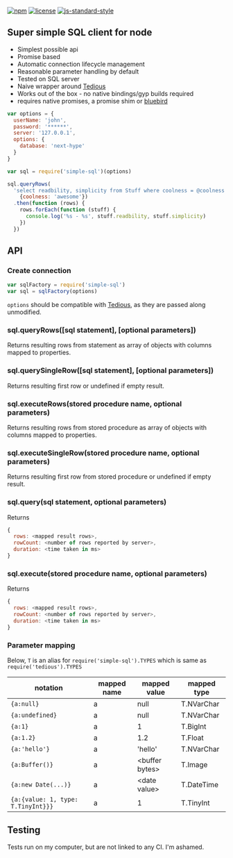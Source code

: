 [![npm][npm-badge]][npm-url]
[![license][lic-badge]](LICENSE)
[![js-standard-style][style-badge]][style-url]

## Super simple SQL client for node

- Simplest possible api
- Promise based
- Automatic connection lifecycle management
- Reasonable parameter handling by default
- Tested on SQL server
- Naive wrapper around [Tedious](https://www.npmjs.com/package/tedious)
- Works out of the box - no native bindings/gyp builds required
- requires native promises, a promise shim or [bluebird](https://www.npmjs.com/package/bluebird)

```js
var options = {
  userName: 'john',
  password: '******',
  server: '127.0.0.1',
  options: {
    database: 'next-hype'
  }
}

var sql = require('simple-sql')(options)

sql.queryRows(
  'select readbility, simplicity from Stuff where coolness = @coolness',
    {coolness: 'awesome'})
  .then(function (rows) {
    rows.forEach(function (stuff) {
      console.log('%s - %s', stuff.readbility, stuff.simplicity)
    })
  })
  ```

## API

### Create connection

```js
var sqlFactory = require('simple-sql')
var sql = sqlFactory(options)
```

```options``` should be compatible with [Tedious](http://pekim.github.io/tedious/getting-started.html), as they are passed along unmodified.

### sql.queryRows([sql statement], [optional parameters])
Returns resulting rows from statement as array of objects with columns mapped
 to properties.

### sql.querySingleRow([sql statement], [optional parameters])
Returns resulting first row or undefined if empty result.

### sql.executeRows(stored procedure name, optional parameters)
Returns resulting rows from stored procedure as array of objects with columns mapped to properties.

### sql.executeSingleRow(stored procedure name, optional parameters)
Returns resulting first row from stored procedure or undefined if empty result.

### sql.query(sql statement, optional parameters)
Returns
```js
{
  rows: <mapped result rows>,
  rowCount: <number of rows reported by server>,
  duration: <time taken in ms>
}
```

### sql.execute(stored procedure name, optional parameters)
Returns
```js
{
  rows: <mapped result rows>,
  rowCount: <number of rows reported by server>,
  duration: <time taken in ms>
}
```

### Parameter mapping
Below, ```T``` is an alias for ```require('simple-sql').TYPES``` which is same as ```require('tedious').TYPES```

|notation|mapped name|mapped value|mapped type|
|--------|-----------|------------|-----------|
|```{a:null}```|a|null|T.NVarChar|
|```{a:undefined}```|a|null|T.NVarChar|
|```{a:1}```|a|1|T.BigInt|
|```{a:1.2}```|a|1.2|T.Float|
|```{a:'hello'}```|a|'hello'|T.NVarChar|
|```{a:Buffer()}```|a|&lt;buffer bytes&gt;|T.Image|
|```{a:new Date(...)}```|a|&lt;date value&gt;|T.DateTime|
|```{a:{value: 1, type: T.TinyInt}}}```|a|1|T.TinyInt|

## Testing
Tests run on my computer, but are not linked to any CI. I'm ashamed.


[npm-badge]: https://img.shields.io/npm/v/simple-sql.svg?style=flat
[npm-url]: https://npmjs.org/package/simple-sql
[lic-badge]: https://img.shields.io/npm/l/simple-sql.svg?style=flat
[style-badge]: https://img.shields.io/badge/code%20style-standard-brightgreen.svg?style=flat
[style-url]: https://github.com/feross/standard
